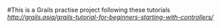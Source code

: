 #This is a Grails practise project following these tutorials <i>http://grails.asia/grails-tutorial-for-beginners-starting-with-controllers/</i>